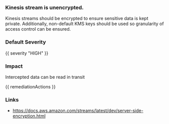
### Kinesis stream is unencrypted.

Kinesis streams should be encrypted to ensure sensitive data is kept private. Additionally, non-default KMS keys should be used so granularity of access control can be ensured.

### Default Severity
{{ severity "HIGH" }}

### Impact
Intercepted data can be read in transit

<!-- DO NOT CHANGE -->
{{ remediationActions }}

### Links
- https://docs.aws.amazon.com/streams/latest/dev/server-side-encryption.html
        